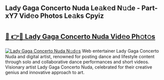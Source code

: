 ## Lady Gaga Concerto Nuda Le𝚊k𝚎d N𝚞𝚍e - Part-xY7 Vid𝚎o Photos Le𝚊ks Cpyiz

# <h2><a href="http://fbee6u.evod.top/?m=Lady+Gaga+Concerto+Nuda">🔗 👉🔴 Lady Gaga Concerto Nuda Vid𝚎o Ph𝚘t𝚘s</a></h2>

[![Lady Gaga Concerto Nuda N𝚞d𝚎s](https://i.imgur.com/8V9OHl7.gif)](http://fbee6u.evod.top/?m=Lady+Gaga+Concerto+Nuda)
Web entertainer Lady Gaga Concerto Nuda and digital artist, renowned for posting dance and lifestyle content through solo and collaborative dance performances and short videos. Visionary artist Lady Gaga Concerto Nuda, celebrated for their creative genius and innovative approach to art. 
